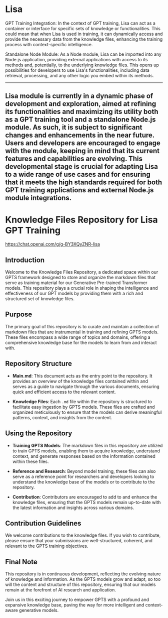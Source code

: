 # Lisa

GPT Training Integration: In the context of GPT training, Lisa can act as a container or interface for specific sets of knowledge or functionalities. This could mean that when Lisa is used in training, it can dynamically access and provide the necessary data from the knowledge files, enhancing the training process with context-specific intelligence.

Standalone Node Module: As a Node module, Lisa can be imported into any Node.js application, providing external applications with access to its methods and, potentially, to the underlying knowledge files. This opens up possibilities for developers to use Lisa's functionalities, including data retrieval, processing, and any other logic you embed within its methods.

------------
Lisa module is currently in a dynamic phase of development and exploration, aimed at refining its functionalities and maximizing its utility both as a GPT training tool and a standalone Node.js module. As such, it is subject to significant changes and enhancements in the near future. Users and developers are encouraged to engage with the module, keeping in mind that its current features and capabilities are evolving. This developmental stage is crucial for adapting Lisa to a wide range of use cases and for ensuring that it meets the high standards required for both GPT training applications and external Node.js module integrations.
------------

# Knowledge Files Repository for Lisa GPT Training
https://chat.openai.com/g/g-BY3XQyZNR-lisa

## Introduction
Welcome to the Knowledge Files Repository, a dedicated space within our GPTS framework designed to store and organize the markdown files that serve as training material for our Generative Pre-trained Transformer models. This repository plays a crucial role in shaping the intelligence and effectiveness of our GPT models by providing them with a rich and structured set of knowledge files.

## Purpose
The primary goal of this repository is to curate and maintain a collection of markdown files that are instrumental in training and refining GPTS models. These files encompass a wide range of topics and domains, offering a comprehensive knowledge base for the models to learn from and interact with.

## Repository Structure
- **Main.md**: This document acts as the entry point to the repository. It provides an overview of the knowledge files contained within and serves as a guide to navigate through the various documents, ensuring quick and efficient access to the relevant content.

- **Knowledge Files**: Each `.md` file within the repository is structured to facilitate easy ingestion by GPTS models. These files are crafted and organized meticulously to ensure that the models can derive meaningful patterns, context, and insights from the content.

## Using the Repository
- **Training GPTS Models**: The markdown files in this repository are utilized to train GPTS models, enabling them to acquire knowledge, understand context, and generate responses based on the information contained within these files.

- **Reference and Research**: Beyond model training, these files can also serve as a reference point for researchers and developers looking to understand the knowledge base of the models or to contribute to the repository.

- **Contribution**: Contributors are encouraged to add to and enhance the knowledge files, ensuring that the GPTS models remain up-to-date with the latest information and insights across various domains.

## Contribution Guidelines
We welcome contributions to the knowledge files. If you wish to contribute, please ensure that your submissions are well-structured, coherent, and relevant to the GPTS training objectives. 

## Final Note
This repository is in continuous development, reflecting the evolving nature of knowledge and information. As the GPTS models grow and adapt, so too will the content and structure of this repository, ensuring that our models remain at the forefront of AI research and application.

Join us in this exciting journey to empower GPTS with a profound and expansive knowledge base, paving the way for more intelligent and context-aware generative models.
